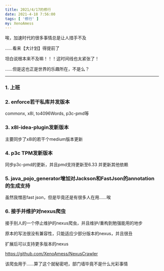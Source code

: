 ```yaml
---
title: 2021/4/17的修行
date: 2021-4-18 7:56:00
tags: [ '修行' ]
my: XenoAmess
---
```


唉，加速时代的很多事情总是让人措手不及

……看来【大计划】得提前了

坦白说根本来不及嘛！！！这时间线也太紧张了！

……但是这也正是世界的乐趣所在，不是么？

---

### 1. 上班

### 2. enforce若干私库并发版本

commonx, x8l, to4096Words, p3c-pmd等

### 3. x8l-idea-plugin发新版本

主要同步了x8l的若干个medium版本更新

### 4. p3c TPM发新版本

同步p3c-pmd的更新，并且pmd支持更新至6.33
并更新其他依赖

### 5. java_pojo_generator增加对Jackson和FastJson的annotation的生成支持

虽然我憎恶fast json，但是毕竟还是有很多人在用……唉

### 6. 接手并维护对nexus爬虫

接手别人的一个停止维护的nexus爬虫，并且维护/重构到勉强能用的地步

原本的写法很没有兼容性，只能适应少部分版本的nexus，并且很丑

扩展后可以支持更多版本的nexus

https://github.com/XenoAmess/NexusCrawler

该爬虫用于……算了这个就秘密吧，部门墙毕竟不是什么光彩事情
